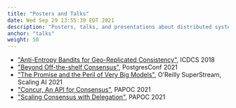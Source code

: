 ```yaml
---
title: "Posters and Talks"
date: Wed Sep 29 13:55:39 EDT 2021
description: "Posters, talks, and presentations about distributed systems"
anchor: "talks"
weight: 50
---
```


- ["Anti-Entropy Bandits for Geo-Replicated Consistency"](https://drive.google.com/file/d/1nNxaVjZUsF2RY1lsTj3i2z09FZzXrsZ1/view?usp=sharing), ICDCS 2018
- ["Beyond Off-the-shelf Consensus"](https://postgresconf.org/conferences/2021_Postgres_Conference_Webinars/program/proposals/beyond-off-the-shelf-consensus), PostgresConf 2021
- ["The Promise and the Peril of Very Big Models"](https://www.slideshare.net/RebeccaBilbro/the-promise-and-peril-of-very-big-models), O'Reilly SuperStream, Scaling AI 2021
- ["Concur, An API for Consensus"](https://drive.google.com/file/d/1biqw3Aj4lmwt1X8c6kBCJQGlOeTWPMNt/view?usp=sharing), PAPOC 2021
- ["Scaling Consensus with Delegation"](https://docs.google.com/presentation/d/16N-P8_KrXInz82aYIF0z-kXsrwiCXECK6cdSLOHXeK0/edit?usp=sharing), PAPOC 2021